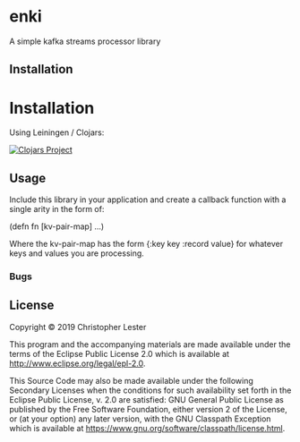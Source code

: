 # enki

A simple kafka streams processor library

## Installation
# Installation
Using Leiningen / Clojars:

[![Clojars Project](http://clojars.org/chrisle/enki/latest-version.svg)](http://clojars.org/chrisle/enki)

## Usage
 
Include this library in your application and create a callback function with a single arity in the form of:

(defn fn [kv-pair-map] ...) 

Where the kv-pair-map has the form {:key key :record value} for whatever keys and values you are processing.

### Bugs


## License

Copyright © 2019 Christopher Lester

This program and the accompanying materials are made available under the
terms of the Eclipse Public License 2.0 which is available at
http://www.eclipse.org/legal/epl-2.0.

This Source Code may also be made available under the following Secondary
Licenses when the conditions for such availability set forth in the Eclipse
Public License, v. 2.0 are satisfied: GNU General Public License as published by
the Free Software Foundation, either version 2 of the License, or (at your
option) any later version, with the GNU Classpath Exception which is available
at https://www.gnu.org/software/classpath/license.html.
